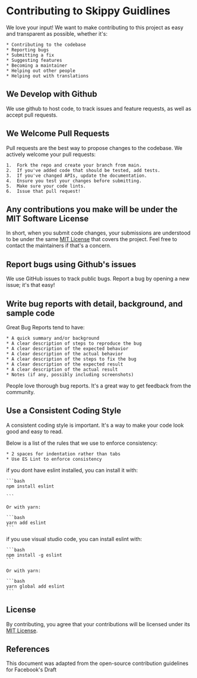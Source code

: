 # Contributing to Skippy Guidlines

We love your input! We want to make contributing to this project as easy and transparent as possible, whether it's:

    * Contributing to the codebase
    * Reporting bugs
    * Submitting a fix
    * Suggesting features
    * Becoming a maintainer
    * Helping out other people
    * Helping out with translations

## We Develop with Github

We use github to host code, to track issues and feature requests, as well as accept pull requests.

## We Welcome Pull Requests

Pull requests are the best way to propose changes to the codebase. We actively welcome your pull requests:

    1.  Fork the repo and create your branch from main.
    2.  If you've added code that should be tested, add tests.
    3.  If you've changed APIs, update the documentation.
    4.  Ensure you test your changes before submitting.
    5.  Make sure your code lints.
    6.  Issue that pull request!

## Any contributions you make will be under the MIT Software License

In short, when you submit code changes, your submissions are understood to be under the same [MIT License](https://choosealicense.com/licenses/mit/) that covers the project. Feel free to contact the maintainers if that's a concern.

## Report bugs using Github's issues

We use GitHub issues to track public bugs. Report a bug by opening a new issue; it's that easy!

## Write bug reports with detail, background, and sample code

Great Bug Reports tend to have:

    * A quick summary and/or background
    * A clear description of steps to reproduce the bug
    * A clear description of the expected behavior
    * A clear description of the actual behavior
    * A clear description of the steps to fix the bug
    * A clear description of the expected result
    * A clear description of the actual result
    * Notes (if any, possibly including screenshots)

People love thorough bug reports. It's a great way to get feedback from the community.

## Use a Consistent Coding Style

A consistent coding style is important. It's a way to make your code look good and easy to read.

Below is a list of the rules that we use to enforce consistency:

    * 2 spaces for indentation rather than tabs
    * Use ES Lint to enforce consistency

if you dont have eslint installed, you can install it with:

    ```bash
    npm install eslint

    ```

    Or with yarn:

    ```bash
    yarn add eslint
    ```

if you use visual studio code, you can install eslint with:

    ```bash
    npm install -g eslint
    ```

    Or with yarn:

    ```bash
    yarn global add eslint
    ```

## License

By contributing, you agree that your contributions will be licensed under its [MIT License](https://choosealicense.com/licenses/mit/).

## References

This document was adapted from the open-source contribution guidelines for Facebook's Draft
